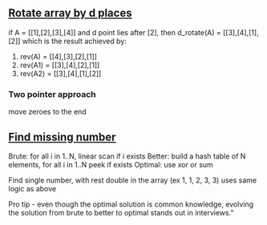 ## [Rotate array by d places](../Code/d_rotate.cpp)  
if A = [[1],[2],[3],[4]] and d point lies after [2],
then d_rotate(A) = [[3],[4],[1],[2]] which is the result achieved by:
1. rev(A) = [[4],[3],[2],[1]]
2. rev(A1) = [[3],[4],[2],[1]]
3. rev(A2) = [[3],[4],[1],[2]]

### Two pointer approach  
move zeroes to the end

## [Find missing number](https://github.com/DrNayak2306/DSA/blob/main/sediment_zeroes.cpp)
Brute: for all i in 1..N, linear scan if i exists
Better: build a hash table of N elements, for all i in 1..N peek if exists
Optimal: use xor or sum

Find single number, with rest double in the array (ex 1, 1, 2, 3, 3)
uses same logic as above

Pro tip - even though the optimal solution is common knowledge, evolving the solution from brute to better to optimal stands out in interviews."